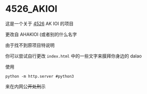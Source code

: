 # 4526_AKIOI

这是一个关于 [4526](https://www.luogu.org/space/show?uid=138812) AK IOI 的项目

更改自 AHAKIOI (或者别的什么名字

由于找不到原项目特说明

你可以尝试自行更改 `index.html` 中的一些文字来膜拜你身边的 dalao

使用

```
python -m http.server #python3
```

来在内网公~~开处刑~~示

